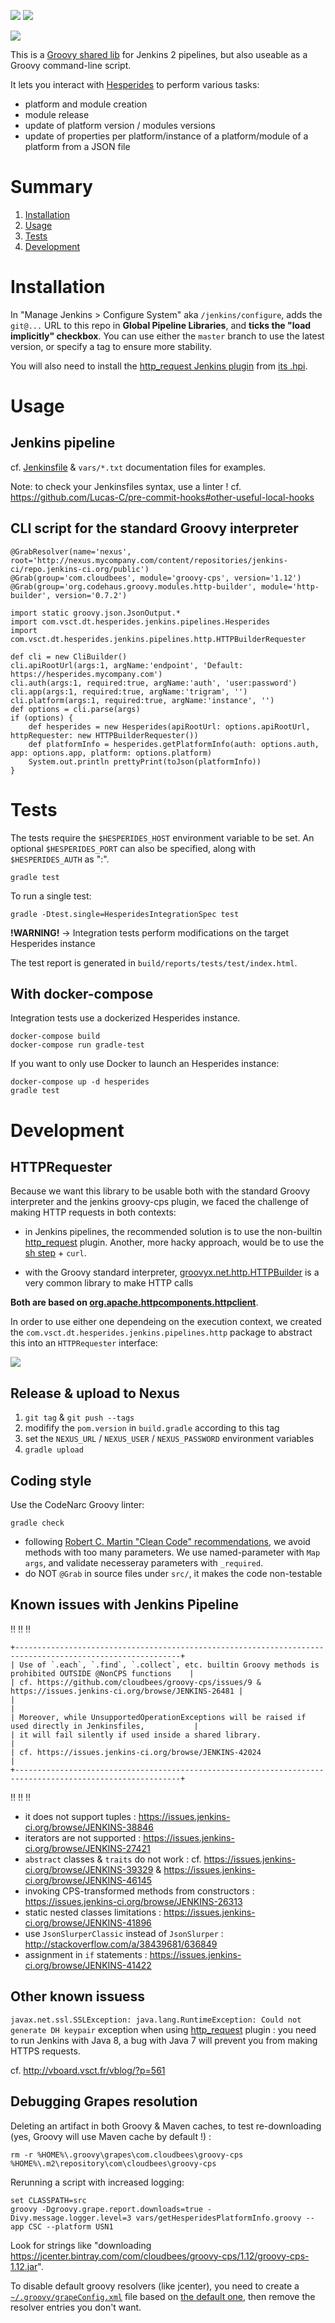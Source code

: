 [![](https://travis-ci.org/voyages-sncf-technologies/hesperides-jenkins-lib.svg?branch=master)](https://travis-ci.org/voyages-sncf-technologies/hesperides-jenkins-lib) [![](https://circleci.com/gh/voyages-sncf-technologies/hesperides-jenkins-lib.svg?style=shield&circle-token=0d3df4d3ea31cbfb310f718d969926af6ef7a6bf)](https://circleci.com/gh/voyages-sncf-technologies/hesperides-jenkins-lib)

![](jenkins-hesperides-apple.png)

This is a [Groovy shared lib](https://jenkins.io/doc/book/pipeline/shared-libraries/) for Jenkins 2 pipelines, but also useable as a Groovy command-line script.

It lets you interact with [Hesperides](https://voyages-sncf-technologies.github.io/hesperides-gui/) to perform various tasks:

- platform and module creation
- module release
- update of platform version / modules versions
- update of properties per platform/instance of a platform/module of a platform from a JSON file


# Summary
1. [Installation](#installation)
1. [Usage](#usage)
1. [Tests](#tests)
1. [Development](#development)


# Installation

In "Manage Jenkins > Configure System" aka `/jenkins/configure`, adds the `git@...` URL to this repo in **Global Pipeline Libraries**, and **ticks the "load implicitly" checkbox**. You can use either the `master` branch to use the latest version, or specify a tag to ensure more stability.

You will also need to install the [http_request Jenkins plugin](https://wiki.jenkins-ci.org/display/JENKINS/HTTP+Request+Plugin) from [its .hpi](http://updates.jenkins-ci.org/latest/http_request.hpi).


# Usage

## Jenkins pipeline

cf. [Jenkinsfile](Jenkinsfile) & `vars/*.txt` documentation files for examples.

Note: to check your Jenkinsfiles syntax, use a linter ! cf. https://github.com/Lucas-C/pre-commit-hooks#other-useful-local-hooks

## CLI script for the standard Groovy interpreter

    @GrabResolver(name='nexus', root='http://nexus.mycompany.com/content/repositories/jenkins-ci/repo.jenkins-ci.org/public')
    @Grab(group='com.cloudbees', module='groovy-cps', version='1.12')
    @Grab(group='org.codehaus.groovy.modules.http-builder', module='http-builder', version='0.7.2')

    import static groovy.json.JsonOutput.*
    import com.vsct.dt.hesperides.jenkins.pipelines.Hesperides
    import com.vsct.dt.hesperides.jenkins.pipelines.http.HTTPBuilderRequester

    def cli = new CliBuilder()
    cli.apiRootUrl(args:1, argName:'endpoint', 'Default: https://hesperides.mycompany.com')
    cli.auth(args:1, required:true, argName:'auth', 'user:password')
    cli.app(args:1, required:true, argName:'trigram', '')
    cli.platform(args:1, required:true, argName:'instance', '')
    def options = cli.parse(args)
    if (options) {
        def hesperides = new Hesperides(apiRootUrl: options.apiRootUrl, httpRequester: new HTTPBuilderRequester())
        def platformInfo = hesperides.getPlatformInfo(auth: options.auth, app: options.app, platform: options.platform)
        System.out.println prettyPrint(toJson(platformInfo))
    }


# Tests

The tests require the `$HESPERIDES_HOST` environment variable to be set.
An optional `$HESPERIDES_PORT` can also be specified,
along with `$HESPERIDES_AUTH` as "<USERNAME>:<PASSWORD>".

    gradle test

To run a single test:

    gradle -Dtest.single=HesperidesIntegrationSpec test

**!WARNING!** -> Integration tests perform modifications on the target Hesperides instance

The test report is generated in `build/reports/tests/test/index.html`.

## With docker-compose

Integration tests use a dockerized Hesperides instance.

    docker-compose build
    docker-compose run gradle-test

If you want to only use Docker to launch an Hesperides instance:

    docker-compose up -d hesperides
    gradle test


# Development

## HTTPRequester

Because we want this library to be usable both with the standard Groovy interpreter and the jenkins groovy-cps plugin,
we faced the challenge of making HTTP requests in both contexts:

- in Jenkins pipelines, the recommended solution is to use the non-builtin [http_request](https://jenkins.io/doc/pipeline/steps/http_request/) plugin.
Another, more hacky approach, would be to use the [sh step](https://jenkins.io/doc/pipeline/steps/workflow-durable-task-step/#code-sh-code-shell-script) + `curl`.

- with the Groovy standard interpreter, [groovyx.net.http.HTTPBuilder](https://github.com/jgritman/httpbuilder/wiki) is a very common library to make HTTP calls

**Both are based on [org.apache.httpcomponents.httpclient](https://hc.apache.org/httpcomponents-client-ga/index.html)**.

In order to use either one dependeing on the execution context, we created the `com.vsct.dt.hesperides.jenkins.pipelines.http` package to abstract this into an `HTTPRequester` interface:

<!-- To generate the .png from the .txt file with PlantUML:
java -jar plantuml.jar -tpng HTTPRequester.txt
-->
![](HTTPRequester.png)

## Release & upload to Nexus

1. `git tag` & `git push --tags`
2. modifify the `pom.version` in `build.gradle` according to this tag
3. set the `NEXUS_URL` / `NEXUS_USER` / `NEXUS_PASSWORD` environment variables
4. `gradle upload`

## Coding style

Use the CodeNarc Groovy linter:

    gradle check

- following [Robert C. Martin "Clean Code" recommendations](https://image.slidesharecdn.com/cleancode-vortrag-03-2009-pdf-121006112415-phpapp02/95/clean-code-pdf-version-16-728.jpg?cb=1349523162), we avoid methods with too many parameters. We use named-parameter with `Map args`, and validate necesseray parameters with `_required`.
- do NOT `@Grab` in source files under `src/`, it makes the code non-testable


## Known issues with Jenkins Pipeline

:bangbang: :bangbang: :bangbang:
```
+-----------------------------------------------------------------------------------------------------------+
| Use of `.each`, `.find`, `.collect`, etc. builtin Groovy methods is prohibited OUTSIDE @NonCPS functions    |
| cf. https://github.com/cloudbees/groovy-cps/issues/9 & https://issues.jenkins-ci.org/browse/JENKINS-26481 |
|                                                                                                           |
| Moreover, while UnsupportedOperationExceptions will be raised if used directly in Jenkinsfiles,           |
| it will fail silently if used inside a shared library.                                                    |
| cf. https://issues.jenkins-ci.org/browse/JENKINS-42024                                                    |
+-----------------------------------------------------------------------------------------------------------+
```
:bangbang: :bangbang: :bangbang:

- it does not support tuples : https://issues.jenkins-ci.org/browse/JENKINS-38846
- iterators are not supported : https://issues.jenkins-ci.org/browse/JENKINS-27421
- `abstract` classes & `traits` do not work : cf. https://issues.jenkins-ci.org/browse/JENKINS-39329 & https://issues.jenkins-ci.org/browse/JENKINS-46145
- invoking CPS-transformed methods from constructors : https://issues.jenkins-ci.org/browse/JENKINS-26313
- static nested classes limitations : https://issues.jenkins-ci.org/browse/JENKINS-41896
- use `JsonSlurperClassic` instead of `JsonSlurper` : http://stackoverflow.com/a/38439681/636849
- assignment in `if` statements : https://issues.jenkins-ci.org/browse/JENKINS-41422


## Other known issuess

`javax.net.ssl.SSLException: java.lang.RuntimeException: Could not generate DH keypair` exception when using [http_request](https://wiki.jenkins-ci.org/display/JENKINS/HTTP+Request+Plugin) plugin : you need to run Jenkins with Java 8, a bug with Java 7 will prevent you from making HTTPS requests.

cf. http://vboard.vsct.fr/vblog/?p=561

## Debugging Grapes resolution

Deleting an artifact in both Groovy & Maven caches, to test re-downloading (yes, Groovy will use Maven cache by default !) :

    rm -r %HOME%\.groovy\grapes\com.cloudbees\groovy-cps %HOME%\.m2\repository\com\cloudbees\groovy-cps

Rerunning a script with increased logging:

    set CLASSPATH=src
    groovy -Dgroovy.grape.report.downloads=true -Divy.message.logger.level=3 vars/getHesperidesPlatformInfo.groovy --app CSC --platform USN1

Look for strings like "downloading https://jcenter.bintray.com/com/cloudbees/groovy-cps/1.12/groovy-cps-1.12.jar".

To disable default groovy resolvers (like jcenter), you need to create a [`~/.groovy/grapeConfig.xml`](http://docs.groovy-lang.org/latest/html/documentation/grape.html#Grape-CustomizeIvysettings) file based on [the default one](https://github.com/apache/groovy/blob/master/src/resources/groovy/grape/defaultGrapeConfig.xml), then remove the resolver entries you don't want.
